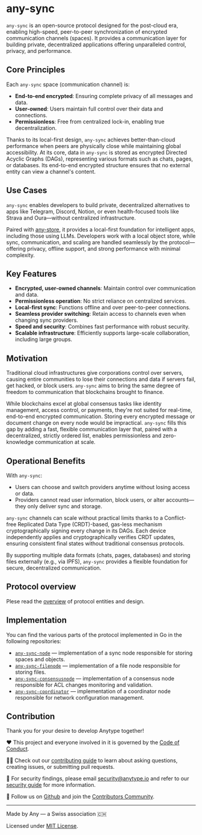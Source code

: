 # any-sync

`any-sync` is an open-source protocol designed for the post-cloud era, enabling high-speed, peer-to-peer synchronization of encrypted communication channels (spaces). It provides a communication layer for building private, decentralized applications offering unparalleled control, privacy, and performance.

## Core Principles

Each `any-sync` space (communication channel) is:

* **End-to-end encrypted**: Ensuring complete privacy of all messages and data.
* **User-owned**: Users maintain full control over their data and connections.
* **Permissionless**: Free from centralized lock-in, enabling true decentralization.

Thanks to its local-first design, `any-sync` achieves better-than-cloud performance when peers are physically close while maintaining global accessibility. At its core, data in `any-sync` is stored as encrypted Directed Acyclic Graphs (DAGs), representing various formats such as chats, pages, or databases. Its end-to-end encrypted structure ensures that no external entity can view a channel's content.

## Use Cases

`any-sync` enables developers to build private, decentralized alternatives to apps like Telegram, Discord, Notion, or even health-focused tools like Strava and Oura—without centralized infrastructure.

Paired with [any-store](https://github.com/anyproto/any-store), it provides a local-first foundation for intelligent apps, including those using LLMs. Developers work with a local object store, while sync, communication, and scaling are handled seamlessly by the protocol—offering privacy, offline support, and strong performance with minimal complexity.

## Key Features

* **Encrypted, user-owned channels**: Maintain control over communication and data.
* **Permissionless operation**: No strict reliance on centralized services.
* **Local-first sync**: Functions offline and over peer-to-peer connections.
* **Seamless provider switching**: Retain access to channels even when changing sync providers.
* **Speed and security**: Combines fast performance with robust security.
* **Scalable infrastructure**: Efficiently supports large-scale collaboration, including large groups.

## Motivation

Traditional cloud infrastructures give corporations control over servers, causing entire communities to lose their connections and data if servers fail, get hacked, or block users. `any-sync` aims to bring the same degree of freedom to communication that blockchains brought to finance.

While blockchains excel at global consensus tasks like identity management, access control, or payments, they're not suited for real-time, end-to-end encrypted communication. Storing every encrypted message or document change on every node would be impractical. `any-sync` fills this gap by adding a fast, flexible communication layer that, paired with a decentralized, strictly ordered list, enables permissionless and zero-knowledge communication at scale.

## Operational Benefits

With `any-sync`:

* Users can choose and switch providers anytime without losing access or data.
* Providers cannot read user information, block users, or alter accounts—they only deliver sync and storage.

`any-sync` channels can scale without practical limits thanks to a Conflict-free Replicated Data Type (CRDT)-based, gas-less mechanism cryptographically signing every change in its DAGs. Each device independently applies and cryptographically verifies CRDT updates, ensuring consistent final states without traditional consensus protocols.

By supporting multiple data formats (chats, pages, databases) and storing files externally (e.g., via IPFS), `any-sync` provides a flexible foundation for secure, decentralized communication.


## Protocol overview
Plese read the [overview](https://sync.any.org) of protocol entities and design.

## Implementation

You can find the various parts of the protocol implemented in Go in the following repositories:
- [`any-sync-node`](https://github.com/anyproto/any-sync-node) — implementation of a sync node responsible for storing spaces and objects.
- [`any-sync-filenode`](https://github.com/anyproto/any-sync-filenode) — implementation of a file node responsible for storing files.
- [`any-sync-consensusnode`](https://github.com/anyproto/any-sync-consensusnode) — implementation of a consensus node responsible for ACL changes monitoring and validation.
- [`any-sync-coordinator`](https://github.com/anyproto/any-sync-coordinator) — implementation of a coordinator node responsible for network configuration management.

## Contribution
Thank you for your desire to develop Anytype together!

❤️ This project and everyone involved in it is governed by the [Code of Conduct](https://github.com/anyproto/.github/blob/main/docs/CODE_OF_CONDUCT.md).

🧑‍💻 Check out our [contributing guide](https://github.com/anyproto/.github/blob/main/docs/CONTRIBUTING.md) to learn about asking questions, creating issues, or submitting pull requests.

🫢 For security findings, please email [security@anytype.io](mailto:security@anytype.io) and refer to our [security guide](https://github.com/anyproto/.github/blob/main/docs/SECURITY.md) for more information.

🤝 Follow us on [Github](https://github.com/anyproto) and join the [Contributors Community](https://github.com/orgs/anyproto/discussions).

---
Made by Any — a Swiss association 🇨🇭

Licensed under [MIT License](./LICENSE.md).
